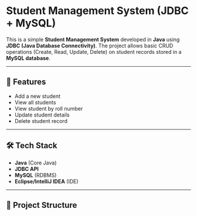 # Student Management System (JDBC + MySQL)

This is a simple **Student Management System** developed in **Java** using **JDBC (Java Database Connectivity)**. The project allows basic CRUD operations (Create, Read, Update, Delete) on student records stored in a **MySQL database**.

---

## 🚀 Features

- Add a new student
- View all students
- View student by roll number
- Update student details
- Delete student record

---

## 🛠️ Tech Stack

- **Java** (Core Java)
- **JDBC API**
- **MySQL** (RDBMS)
- **Eclipse/IntelliJ IDEA** (IDE)

---

## 📂 Project Structure

